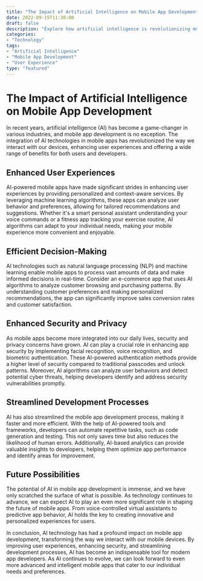 ```yaml
--- 
title: "The Impact of Artificial Intelligence on Mobile App Development" 
date: 2022-09-15T11:30:00 
draft: false 
description: "Explore how artificial intelligence is revolutionizing mobile app development and enhancing user experiences." 
categories: 
- "Technology" 
tags: 
- "Artificial Intelligence" 
- "Mobile App Development" 
- "User Experience" 
type: "featured" 
--- 
```


# The Impact of Artificial Intelligence on Mobile App Development

In recent years, artificial intelligence (AI) has become a game-changer in various industries, and mobile app development is no exception. The integration of AI technologies in mobile apps has revolutionized the way we interact with our devices, enhancing user experiences and offering a wide range of benefits for both users and developers.

## Enhanced User Experiences

AI-powered mobile apps have made significant strides in enhancing user experiences by providing personalized and context-aware services. By leveraging machine learning algorithms, these apps can analyze user behavior and preferences, allowing for tailored recommendations and suggestions. Whether it's a smart personal assistant understanding your voice commands or a fitness app tracking your exercise routine, AI algorithms can adapt to your individual needs, making your mobile experience more convenient and enjoyable.

## Efficient Decision-Making

AI technologies such as natural language processing (NLP) and machine learning enable mobile apps to process vast amounts of data and make informed decisions in real-time. Consider an e-commerce app that uses AI algorithms to analyze customer browsing and purchasing patterns. By understanding customer preferences and making personalized recommendations, the app can significantly improve sales conversion rates and customer satisfaction.

## Enhanced Security and Privacy

As mobile apps become more integrated into our daily lives, security and privacy concerns have grown. AI can play a crucial role in enhancing app security by implementing facial recognition, voice recognition, and biometric authentication. These AI-powered authentication methods provide a higher level of security compared to traditional passcodes and unlock patterns. Moreover, AI algorithms can analyze user behaviors and detect potential cyber threats, helping developers identify and address security vulnerabilities promptly.

## Streamlined Development Processes

AI has also streamlined the mobile app development process, making it faster and more efficient. With the help of AI-powered tools and frameworks, developers can automate repetitive tasks, such as code generation and testing. This not only saves time but also reduces the likelihood of human errors. Additionally, AI-based analytics can provide valuable insights to developers, helping them optimize app performance and identify areas for improvement.

## Future Possibilities

The potential of AI in mobile app development is immense, and we have only scratched the surface of what is possible. As technology continues to advance, we can expect AI to play an even more significant role in shaping the future of mobile apps. From voice-controlled virtual assistants to predictive app behavior, AI holds the key to creating innovative and personalized experiences for users.

In conclusion, AI technology has had a profound impact on mobile app development, transforming the way we interact with our mobile devices. By improving user experiences, enhancing security, and streamlining development processes, AI has become an indispensable tool for modern app developers. As AI continues to evolve, we can look forward to even more advanced and intelligent mobile apps that cater to our individual needs and preferences.
